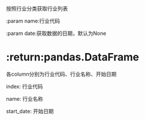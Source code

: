 按照行业分类获取行业列表

:param name:行业代码

:param date:获取数据的日期，默认为None

# :return:pandas.DataFrame

各column分别为行业代码、行业名称、开始日期

index: 行业代码

name: 行业名称

start_date: 开始日期